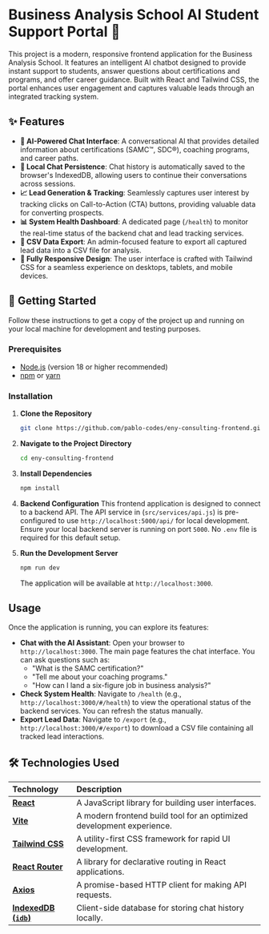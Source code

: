 # Business Analysis School AI Student Support Portal 🤖

This project is a modern, responsive frontend application for the Business Analysis School. It features an intelligent AI chatbot designed to provide instant support to students, answer questions about certifications and programs, and offer career guidance. Built with React and Tailwind CSS, the portal enhances user engagement and captures valuable leads through an integrated tracking system.

## ✨ Features

- **🧠 AI-Powered Chat Interface**: A conversational AI that provides detailed information about certifications (SAMC™, SDC®), coaching programs, and career paths.
- **💾 Local Chat Persistence**: Chat history is automatically saved to the browser's IndexedDB, allowing users to continue their conversations across sessions.
- **📈 Lead Generation & Tracking**: Seamlessly captures user interest by tracking clicks on Call-to-Action (CTA) buttons, providing valuable data for converting prospects.
- **📊 System Health Dashboard**: A dedicated page (`/health`) to monitor the real-time status of the backend chat and lead tracking services.
- **📄 CSV Data Export**: An admin-focused feature to export all captured lead data into a CSV file for analysis.
- **📱 Fully Responsive Design**: The user interface is crafted with Tailwind CSS for a seamless experience on desktops, tablets, and mobile devices.

## 🚀 Getting Started

Follow these instructions to get a copy of the project up and running on your local machine for development and testing purposes.

### Prerequisites

- [Node.js](https://nodejs.org/) (version 18 or higher recommended)
- [npm](https://www.npmjs.com/) or [yarn](https://yarnpkg.com/)

### Installation

1.  **Clone the Repository**

    ```bash
    git clone https://github.com/pablo-codes/eny-consulting-frontend.git
    ```

2.  **Navigate to the Project Directory**

    ```bash
    cd eny-consulting-frontend
    ```

3.  **Install Dependencies**

    ```bash
    npm install
    ```

4.  **Backend Configuration**
    This frontend application is designed to connect to a backend API. The API service in (`src/services/api.js`) is pre-configured to use `http://localhost:5000/api/` for local development. Ensure your local backend server is running on port `5000`. No `.env` file is required for this default setup.

5.  **Run the Development Server**
    ```bash
    npm run dev
    ```
    The application will be available at `http://localhost:3000`.

## Usage

Once the application is running, you can explore its features:

- **Chat with the AI Assistant**: Open your browser to `http://localhost:3000`. The main page features the chat interface. You can ask questions such as:
  - "What is the SAMC certification?"
  - "Tell me about your coaching programs."
  - "How can I land a six-figure job in business analysis?"
- **Check System Health**: Navigate to `/health` (e.g., `http://localhost:3000/#/health`) to view the operational status of the backend services. You can refresh the status manually.
- **Export Lead Data**: Navigate to `/export` (e.g., `http://localhost:3000/#/export`) to download a CSV file containing all tracked lead interactions.

## 🛠️ Technologies Used

| Technology                                                    | Description                                                           |
| :------------------------------------------------------------ | :-------------------------------------------------------------------- |
| **[React](https://react.dev/)**                               | A JavaScript library for building user interfaces.                    |
| **[Vite](https://vitejs.dev/)**                               | A modern frontend build tool for an optimized development experience. |
| **[Tailwind CSS](https://tailwindcss.com/)**                  | A utility-first CSS framework for rapid UI development.               |
| **[React Router](https://reactrouter.com/)**                  | A library for declarative routing in React applications.              |
| **[Axios](https://axios-http.com/)**                          | A promise-based HTTP client for making API requests.                  |
| **[IndexedDB (`idb`)](https://github.com/jakearchibald/idb)** | Client-side database for storing chat history locally.                |
